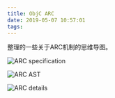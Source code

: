 ```yaml
---
title: ObjC ARC
date: 2019-05-07 10:57:01
tags:
---
```


整理的一些关于ARC机制的思维导图。

<!-- more -->

![ARC specification](/pics/ARC_spec.png)

![ARC AST](/pics/ARC_AST.png)

![ARC details](/pics/ARC_details.png)